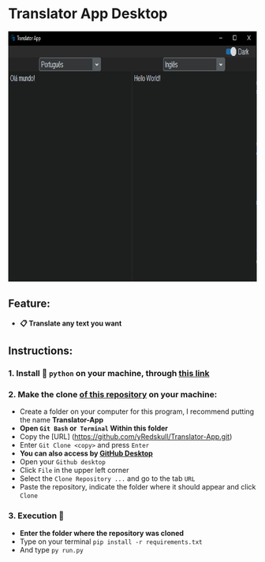 # Translator App Desktop

<img src="./assets/images/readme.png" width="798" height="508">

## **Feature:**
* **📋 Translate any text you want**

## **Instructions:**

### **1. Install 🐍 `python` on your machine, through [this link](https://www.python.org/)**

### **2. Make the clone [of this repository](https://github.com/yRedskull/Translator-App.git) on your machine:**

* Create a folder on your computer for this program, I recommend putting the name **Translator-App** <br>
* **Open `Git Bash` or` Terminal` Within this folder <br>**
* Copy the [URL] (https://github.com/yRedskull/Translator-App.git)
* Enter `Git Clone <copy>` and press `Enter` <br>
* **You can also access by [GitHub Desktop](https://desktop.github.com/) <br>**
* Open your `Github desktop` <br>
* Click `File` in the upper left corner <br>
* Select the `Clone Repository ...` and go to the tab `URL` <br>
* Paste the repository, indicate the folder where it should appear and click `Clone` <br>

### **3. Execution 🦈**
* **Enter the folder where the repository was cloned**
* Type on your terminal `pip install -r requirements.txt` 
* And type `py run.py`
